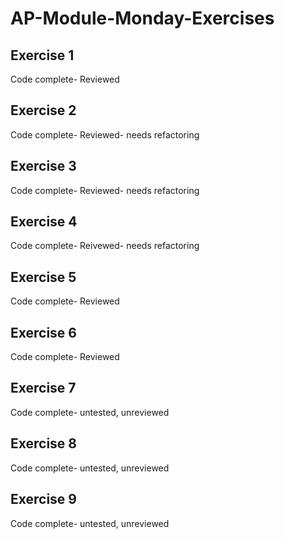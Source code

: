 # AP-Module-Monday-Exercises

## Exercise 1
Code complete- Reviewed

## Exercise 2
Code complete- Reviewed- needs refactoring

## Exercise 3
Code complete- Reviewed- needs refactoring

## Exercise 4
Code complete- Reivewed- needs refactoring

## Exercise 5
Code complete- Reviewed

## Exercise 6
Code complete- Reviewed

## Exercise 7
Code complete- untested, unreviewed

## Exercise 8
Code complete- untested, unreviewed

## Exercise 9
Code complete- untested, unreviewed
